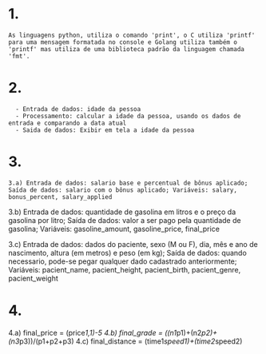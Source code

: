 # 1. 

	As linguagens python, utiliza o comando 'print', o C utiliza 'printf' para uma mensagem formatada no console e Golang utiliza também o 'printf' mas utiliza de uma biblioteca padrão da linguagem chamada 'fmt'.

# 2.
      - Entrada de dados: idade da pessoa
      - Processamento: calcular a idade da pessoa, usando os dados de entrada e comparando a data atual
      - Saida de dados: Exibir em tela a idade da pessoa

# 3.
	3.a) Entrada de dados: salario base e percentual de bônus aplicado; Saída de dados: salario com o bônus aplicado; Variáveis: salary, bonus_percent, salary_applied

   3.b) Entrada de dados: quantidade de gasolina em litros e o preço da gasolina por litro; Saída de dados: valor a ser pago pela quantidade de gasolina; Variáveis: gasoline_amount, gasoline_price, final_price
 
   3.c) Entrada de dados: dados do paciente, sexo (M ou F), dia, mês e ano de nascimento, altura
(em metros) e peso (em kg); Saída de dados: quando necessario, pode-se pegar qualquer dado cadastrado anteriormente; Variáveis: pacient_name, pacient_height, pacient_birth, pacient_genre, pacient_weight

# 4.

   4.a) final_price = (price*1,1)-5
   4.b) final_grade = ((n1*p1)+(n2*p2)+(n3*p3))/(p1+p2+p3)
   4.c) final_distance = (time1*speed1)+(time2*speed2) 
